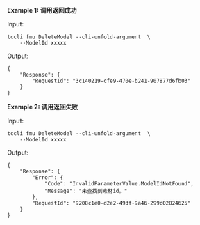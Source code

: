 **Example 1: 调用返回成功**



Input: 

```
tccli fmu DeleteModel --cli-unfold-argument  \
    --ModelId xxxxx
```

Output: 
```
{
    "Response": {
        "RequestId": "3c140219-cfe9-470e-b241-907877d6fb03"
    }
}
```

**Example 2: 调用返回失败**



Input: 

```
tccli fmu DeleteModel --cli-unfold-argument  \
    --ModelId xxxxx
```

Output: 
```
{
    "Response": {
        "Error": {
            "Code": "InvalidParameterValue.ModelIdNotFound",
            "Message": "未查找到素材id。"
        },
        "RequestId": "9208c1e0-d2e2-493f-9a46-299c02824625"
    }
}
```

